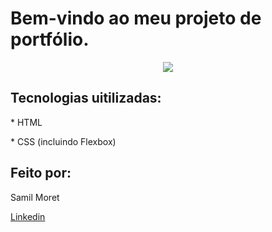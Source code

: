 <h1> Bem-vindo ao meu projeto de portfólio.</h1>

<p align="center">
<p align="center">
<img src=https://github.com/SamilMoret/assets/portafolio-capa.png>
</p>
</p>

<h2>Tecnologias uitilizadas:</h2>
<p>* HTML</p>
<p>* CSS (incluindo Flexbox)</p>

<h2>Feito por:</h2>
<p>Samil Moret</p>
<a href="https://www.instagram.com/moretsamil/">Linkedin</a>



